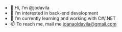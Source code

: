 - 👋 Hi, I’m @jodavila
- 👀 I’m interested in back-end development
- 🌱 I’m currently learning and working with C#/.NET
- 📫 To reach me, mail me joanaoldavila@gmail.com

<!---
jodavila/jodavila is a ✨ special ✨ repository because its `README.md` (this file) appears on your GitHub profile.
You can click the Preview link to take a look at your changes.
--->
